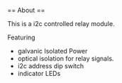 == About ==

This is a i2c controlled relay module.

Featuring
* galvanic Isolated Power
* optical isolation for relay signals.
* i2c address dip switch
* indicator LEDs
